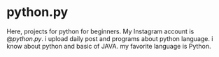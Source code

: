 # python.py
Here, projects for python for beginners. My Instagram account is @_python.py_. i upload daily post and programs about python language. i know about python and basic of JAVA. my favorite language is Python.     
